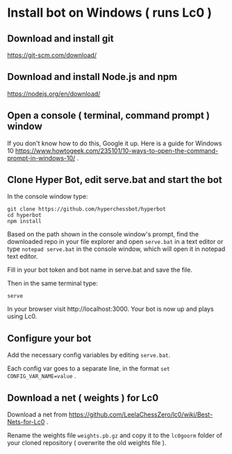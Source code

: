 # Install bot on Windows ( runs Lc0 )

## Download and install git

https://git-scm.com/download/

## Download and install Node.js and npm

https://nodejs.org/en/download/

## Open a console ( terminal, command prompt ) window

If you don't know how to do this, Google it up. Here is a guide for Windows 10 https://www.howtogeek.com/235101/10-ways-to-open-the-command-prompt-in-windows-10/ .

## Clone Hyper Bot, edit serve.bat and start the bot

In the console window type:

```
git clone https://github.com/hyperchessbot/hyperbot
cd hyperbot
npm install
```

Based on the path shown in the console window's prompt, find the downloaded repo in your file explorer and open `serve.bat` in a text editor or type `notepad serve.bat` in the console window, which will open it in notepad text editor.

Fill in your bot token and bot name in serve.bat and save the file.

Then in the same terminal type:

```
serve
```

In your browser visit http://localhost:3000. Your bot is now up and plays using Lc0.

## Configure your bot

Add the necessary config variables by editing `serve.bat`.

Each config var goes to a separate line, in the format `set CONFIG_VAR_NAME=value` .

## Download a net ( weights ) for Lc0

Download a net from https://github.com/LeelaChessZero/lc0/wiki/Best-Nets-for-Lc0 .

Rename the weights file `weights.pb.gz` and copy it to the `lc0goorm` folder of your cloned repository ( overwrite the old weights file ).